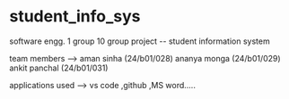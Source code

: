 # student_info_sys

software engg. 1
group 10 
group project -- student information system

team members --> aman sinha (24/b01/028)
                 ananya monga (24/b01/029)
                 ankit panchal (24/b01/031)

applications used  --> vs code ,github ,MS word.....

